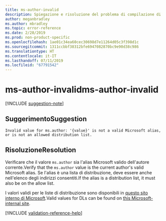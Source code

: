 ```yaml
---
title: ms-author-invalid
description: Spiegazione e risoluzione del problema di compilazione di Docs ms-author-invalid
author: meganbradley
ms.author: mbradley
ms.topic: error-reference
ms.date: 2/28/2019
ms.prod: non-product-specific
ms.openlocfilehash: 1ae01c34ea60cec30698d7e11264d05c3f398d1c
ms.sourcegitcommit: 1311ccbbf38312bfe6947082870bc9e90d38c986
ms.translationtype: HT
ms.contentlocale: it-IT
ms.lasthandoff: 07/11/2019
ms.locfileid: "67791542"
---
```

# <a name="ms-author-invalid"></a><span data-ttu-id="8f29c-103">ms-author-invalid</span><span class="sxs-lookup"><span data-stu-id="8f29c-103">ms-author-invalid</span></span>

[!INCLUDE [suggestion-note](includes/suggestion-note.md)]

## <a name="suggestion"></a><span data-ttu-id="8f29c-104">Suggerimento</span><span class="sxs-lookup"><span data-stu-id="8f29c-104">Suggestion</span></span>

`Invalid value for ms.author: '{value}' is not a valid Microsoft alias, or is not an allowed distribution list.`

## <a name="resolution"></a><span data-ttu-id="8f29c-105">Risoluzione</span><span class="sxs-lookup"><span data-stu-id="8f29c-105">Resolution</span></span>

<span data-ttu-id="8f29c-106">Verificare che il valore `ms.author` sia l'alias Microsoft valido dell'autore corrente.</span><span class="sxs-lookup"><span data-stu-id="8f29c-106">Verify that the `ms.author` value is the current author's valid Microsoft alias.</span></span> <span data-ttu-id="8f29c-107">Se l'alias è una lista di distribuzione, deve essere anche nell'elenco degli indirizzi consentiti.</span><span class="sxs-lookup"><span data-stu-id="8f29c-107">If the alias is a distribution list, it must also be on the allow list.</span></span>

<span data-ttu-id="8f29c-108">I valori validi per le liste di distribuzione sono disponibili in [questo sito interno di Microsoft](https://docsmetadatatool.azurewebsites.net/allowlists).</span><span class="sxs-lookup"><span data-stu-id="8f29c-108">Valid values for DLs can be found on [this Microsoft-internal site](https://docsmetadatatool.azurewebsites.net/allowlists).</span></span>

<!--make sure to add this file to your includes folder and verify the path-->
[!INCLUDE [validation-reference-help](includes/validation-reference-help.md)]
